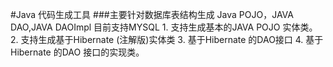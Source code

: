 #Java 代码生成工具
###主要针对数据库表结构生成 Java POJO，JAVA DAO,JAVA DAOImpl 
	目前支持MYSQL
		1. 支持生成基本的JAVA POJO 实体类。
		2. 支持生成基于Hibernate (注解版)实体类
		3. 基于Hibernate 的DAO接口
		4. 基于Hibernate 的DAO 接口的实现类。

